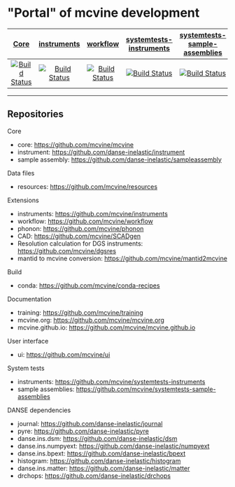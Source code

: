 # "Portal" of mcvine development

| [Core](https://github.com/mcvine/mcvine) | [instruments](https://github.com/mcvine/instruments) | [workflow](https://github.com/mcvine/workflow) | [systemtests-instruments](https://github.com/mcvine/systemtests-instruments) | [systemtests-sample-assemblies](https://github.com/mcvine/systemtests-sample-assemblies) | [dgsres](https://github.com/mcvine/dgsres) | [mantid2mcvine](https://github.com/mcvine/mantid2mcvine) |
| :---: | :---: | :---: | :---: | :---: | :---: | :---: | 
[![Build Status](https://travis-ci.org/mcvine/mcvine.svg?branch=master)](https://travis-ci.org/mcvine/mcvine) | [![Build Status](https://travis-ci.org/mcvine/instruments.svg?branch=master)](https://travis-ci.org/mcvine/instruments) | [![Build Status](https://travis-ci.org/mcvine/workflow.svg?branch=master)](https://travis-ci.org/mcvine/workflow) |  [![Build Status](http://35.168.96.122:8080/buildStatus/icon?job=systemtests-instruments)](http://35.168.96.122:8080/job/systemtests-instruments/) |  [![Build Status](https://travis-ci.org/mcvine/systemtests-sample-assemblies.svg?branch=master)](https://travis-ci.org/mcvine/systemtests-sample-assemblies) | [![Build Status](http://35.168.96.122:8080/buildStatus/icon?job=dgsres)](http://35.168.96.122:8080/job/dgsres/) |   [![Build Status](https://travis-ci.org/mcvine/mantid2mcvine.svg?branch=master)](https://travis-ci.org/mcvine/mantid2mcvine) |

---

## Repositories

Core
* core: https://github.com/mcvine/mcvine
* instrument: https://github.com/danse-inelastic/instrument
* sample assembly: https://github.com/danse-inelastic/sampleassembly

Data files
* resources: https://github.com/mcvine/resources

Extensions
* instruments: https://github.com/mcvine/instruments
* workflow: https://github.com/mcvine/workflow
* phonon: https://github.com/mcvine/phonon
* CAD: https://github.com/mcvine/SCADgen
* Resolution calculation for DGS instruments: https://github.com/mcvine/dgsres
* mantid to mcvine conversion: https://github.com/mcvine/mantid2mcvine

Build
* conda: https://github.com/mcvine/conda-recipes

Documentation
* training: https://github.com/mcvine/training
* mcvine.org: https://github.com/mcvine/mcvine.org
* mcvine.github.io: https://github.com/mcvine/mcvine.github.io

User interface
* ui: https://github.com/mcvine/ui

System tests
* instruments: https://github.com/mcvine/systemtests-instruments
* sample assemblies: https://github.com/mcvine/systemtests-sample-assemblies

DANSE dependencies
* journal: https://github.com/danse-inelastic/journal
* pyre: https://github.com/danse-inelastic/pyre
* danse.ins.dsm: https://github.com/danse-inelastic/dsm
* danse.ins.numpyext: https://github.com/danse-inelastic/numpyext
* danse.ins.bpext: https://github.com/danse-inelastic/bpext
* histogram: https://github.com/danse-inelastic/histogram
* danse.ins.matter: https://github.com/danse-inelastic/matter
* drchops: https://github.com/danse-inelastic/drchops
